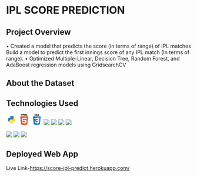 # IPL SCORE PREDICTION

## Project Overview
• Created a model that predicts the score (in terms of range) of IPL matches<br/>
Build a model to predict the first innings score of any IPL match (In terms of range).
• Optimized Multiple-Linear, Decision Tree, Random Forest, and AdaBoost regression models using GridsearchCV

## About the Dataset


## Technologies Used
<code><img height="30" src="https://raw.githubusercontent.com/github/explore/80688e429a7d4ef2fca1e82350fe8e3517d3494d/topics/python/python.png"></code>
<code><img height="30" src="https://raw.githubusercontent.com/github/explore/80688e429a7d4ef2fca1e82350fe8e3517d3494d/topics/html/html.png"></code>
<code><img height="30" src="https://raw.githubusercontent.com/github/explore/80688e429a7d4ef2fca1e82350fe8e3517d3494d/topics/css/css.png"></code>
<code><img height="30" src="https://camo.githubusercontent.com/6976844e0d37963206e1d79b0c2642a5f854b8a7a10670c2cc7809b564a8116b/68747470733a2f2f6173736574732e776562736974652d66696c65732e636f6d2f3564633362343764646336633063326131616637346164302f3565313831383264623832376661303635393534313735345f5247425f4c6f676f5f566572746963616c5f436f6c6f725f4c696768745f42672e706e67"></code>
<code><img height="30" src="https://github.com/tomchen/stack-icons/raw/master/logos/bootstrap.svg"></code>
<code><img height="30" src="https://symbols.getvecta.com/stencil_80/56_flask.3a79b5a056.jpg"></code>
<code><img height="30" src="https://upload.wikimedia.org/wikipedia/commons/e/ec/Heroku_logo.svg"></code>

<code><img height="30" src="https://raw.githubusercontent.com/numpy/numpy/7e7f4adab814b223f7f917369a72757cd28b10cb/branding/icons/numpylogo.svg"></code>
<code><img height="30" src="https://matplotlib.org/_static/logo2.svg"></code>
<code><img height="30" src="https://upload.wikimedia.org/wikipedia/commons/thumb/0/05/Scikit_learn_logo_small.svg/330px-Scikit_learn_logo_small.svg.png"></code>

## Deployed Web App
Live Link-<a>https://score-ipl-predict.herokuapp.com/</a>
